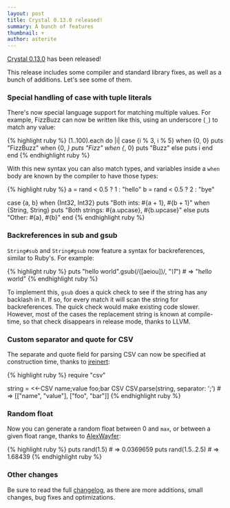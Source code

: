 ```yaml
---
layout: post
title: Crystal 0.13.0 released!
summary: A bunch of features
thumbnail: +
author: asterite
---
```


[Crystal 0.13.0](https://github.com/crystal-lang/crystal/releases/tag/0.13.0) has been released!

This release includes some compiler and standard library fixes, as well as a bunch of additions.
Let's see some of them.

### Special handling of case with tuple literals

There's now special language support for matching multiple values. For example, FizzBuzz
can now be written like this, using an underscore (`_`) to match any value:

{% highlight ruby %}
(1..100).each do |i|
  case {i % 3, i % 5}
  when {0, 0}
    puts "FizzBuzz"
  when {0, _}
    puts "Fizz"
  when {_, 0}
    puts "Buzz"
  else
    puts i
  end
end
{% endhighlight ruby %}

With this new syntax you can also match types, and variables inside a `when` body are known
by the compiler to have those types:

{% highlight ruby %}
a = rand < 0.5 ? 1 : "hello"
b = rand < 0.5 ? 2 : "bye"

case {a, b}
when {Int32, Int32}
  puts "Both ints: #{a + 1}, #{b + 1}"
when {String, String}
  puts "Both strings: #{a.upcase}, #{b.upcase}"
else
  puts "Other: #{a}, #{b}"
end
{% endhighlight ruby %}

### Backreferences in sub and gsub

`String#sub` and `String#gsub` now feature a syntax for backreferences, similar to Ruby's.
For example:

{% highlight ruby %}
puts "hello world".gsub(/([aeiou])/, "*\\1*") # => "h*e*ll*o* w*o*rld"
{% endhighlight ruby %}

To implement this, `gsub` does a quick check to see if the string has any backlash in it. If so,
for every match it will scan the string for backreferences. The quick check would make existing
code slower. However, most of the cases the replacement string is known at compile-time, so that
check disappears in release mode, thanks to LLVM.

### Custom separator and quote for CSV

The separate and quote field for parsing CSV can now be specified at construction time,
thanks to [jreinert](https://github.com/jreinert):

{% highlight ruby %}
require "csv"

string = <<-CSV
         name;value
         foo;bar
         CSV
CSV.parse(string, separator: ';') # => [["name", "value"], ["foo", "bar"]]
{% endhighlight ruby %}

### Random float

Now you can generate a random float between 0 and `max`, or between a given float range,
thanks to [AlexWayfer](https://github.com/AlexWayfer):

{% highlight ruby %}
puts rand(1.5) # => 0.0369659
puts rand(1.5..2.5) # => 1.68439
{% endhighlight ruby %}

### Other changes

Be sure to read the full [changelog](https://github.com/crystal-lang/crystal/releases/tag/0.13.0), as there
are more additions, small changes, bug fixes and optimizations.
